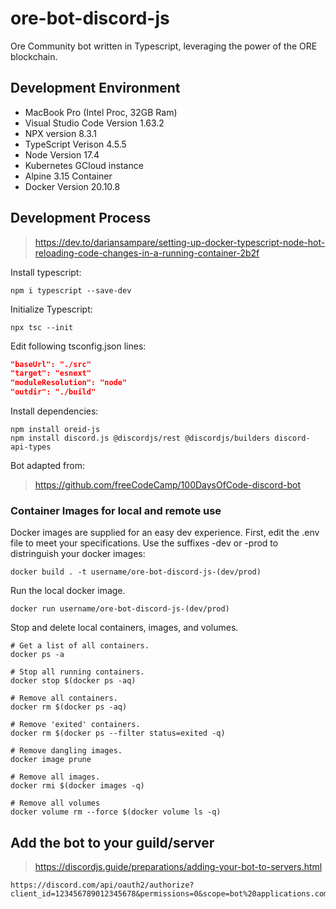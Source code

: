 # ore-bot-discord-js
Ore Community bot written in Typescript, leveraging the power of the ORE blockchain.

## Development Environment
* MacBook Pro (Intel Proc, 32GB Ram)
* Visual Studio Code Version 1.63.2
* NPX version 8.3.1
* TypeScript Verison 4.5.5
* Node Version 17.4
* Kubernetes GCloud instance
* Alpine 3.15 Container
* Docker Version 20.10.8

## Development Process
> https://dev.to/dariansampare/setting-up-docker-typescript-node-hot-reloading-code-changes-in-a-running-container-2b2f

Install typescript:
```shell
npm i typescript --save-dev
```

Initialize Typescript:
```shell
npx tsc --init
```

Edit following tsconfig.json lines:
```json
"baseUrl": "./src"
"target": "esnext"
"moduleResolution": "node"
"outdir": "./build"
```

Install dependencies:
```shell
npm install oreid-js
npm install discord.js @discordjs/rest @discordjs/builders discord-api-types
```

Bot adapted from:
> https://github.com/freeCodeCamp/100DaysOfCode-discord-bot

### Container Images for local and remote use
Docker images are supplied for an easy dev experience.  First, edit the .env file to meet your specifications. Use the suffixes -dev or -prod to distringuish your docker images:
```shell
docker build . -t username/ore-bot-discord-js-(dev/prod)
```

Run the local docker image.
```shell
docker run username/ore-bot-discord-js-(dev/prod)
```

Stop and delete local containers, images, and volumes.
```shell
# Get a list of all containers.
docker ps -a

# Stop all running containers.
docker stop $(docker ps -aq)

# Remove all containers.
docker rm $(docker ps -aq)

# Remove 'exited' containers.
docker rm $(docker ps --filter status=exited -q)

# Remove dangling images.
docker image prune

# Remove all images.
docker rmi $(docker images -q)

# Remove all volumes
docker volume rm --force $(docker volume ls -q)
```

## Add the bot to your guild/server
> https://discordjs.guide/preparations/adding-your-bot-to-servers.html
```text
https://discord.com/api/oauth2/authorize?client_id=123456789012345678&permissions=0&scope=bot%20applications.commands
```
